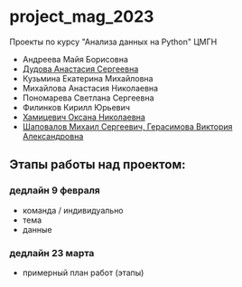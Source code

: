 # project_mag_2023
Проекты по курсу "Анализа данных на Python" ЦМГН

* Андреева Майя Борисовна
* [Дудова Анастасия Сергеевна](https://github.com/anastasiawinter/bookanalysis.git)
* Кузьмина Екатерина Михайловна
* Михайлова Анастасия Николаевна
* Пономарева Светлана Сергеевна
* Филинков Кирилл Юрьевич
* [Хамицевич Оксана Николаевна](https://github.com/xonnik12/project_mag_2023)
* [Шаповалов Михаил Сергеевич, Герасимова Виктория Александровна](https://github.com/shapol2001/pilgrims2023)

## Этапы работы над проектом:

### дедлайн 9 февраля
* команда / индивидуально
* тема
* данные

### дедлайн 23 марта
* примерный план работ (этапы)
